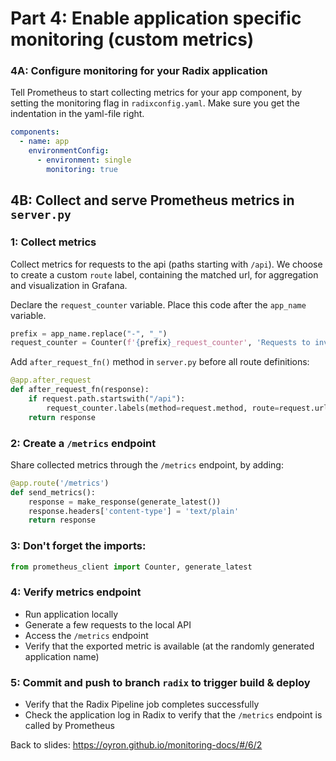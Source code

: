 # Part 4: Enable application specific monitoring (custom metrics)

### 4A: Configure monitoring for your Radix application

Tell Prometheus to start collecting metrics for your app component, by setting the monitoring flag in `radixconfig.yaml`. Make sure you get the indentation in the yaml-file right.

```yaml
components:
  - name: app
    environmentConfig:
      - environment: single
        monitoring: true
```

## 4B: Collect and serve Prometheus metrics in `server.py`

### 1: Collect metrics 
Collect metrics for requests to the api (paths starting with `/api`). We choose to create a custom `route` label, containing
the matched url, for aggregation and visualization in Grafana.

Declare the `request_counter` variable. Place this code after the `app_name` variable.
```python
prefix = app_name.replace("-", "_")
request_counter = Counter(f'{prefix}_request_counter', 'Requests to inventory API', ['method', 'route', 'status'])
```

Add `after_request_fn()` method in `server.py` before all route definitions:

```python
@app.after_request
def after_request_fn(response):
    if request.path.startswith("/api"):
        request_counter.labels(method=request.method, route=request.url_rule.rule, status=response.status_code).inc()
    return response
```


### 2: Create a `/metrics` endpoint
Share collected metrics through the `/metrics` endpoint, by adding:

```python
@app.route('/metrics')
def send_metrics():
    response = make_response(generate_latest())
    response.headers['content-type'] = 'text/plain'
    return response
```

### 3: Don't forget the imports:

```python
from prometheus_client import Counter, generate_latest
```

### 4: Verify metrics endpoint

* Run application locally
* Generate a few requests to the local API
* Access the `/metrics` endpoint
* Verify that the exported metric is available (at the randomly generated application name)

### 5: Commit and push to branch `radix` to trigger build & deploy

* Verify that the Radix Pipeline job completes successfully
* Check the application log in Radix to verify that the `/metrics` endpoint is called by Prometheus


Back to slides: https://oyron.github.io/monitoring-docs/#/6/2